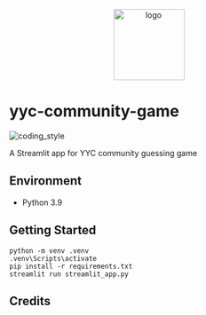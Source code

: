 <div align="center">
    <img src="https://cdn3.iconfinder.com/data/icons/brain-games/128/Quiz-Games-red.png" alt="logo" height="128">
</div>

# yyc-community-game

![coding_style](https://img.shields.io/badge/code%20style-black-000000.svg)

A Streamlit app for YYC community guessing game

## Environment

- Python 3.9

## Getting Started

    python -m venv .venv
    .venv\Scripts\activate
    pip install -r requirements.txt
    streamlit run streamlit_app.py

## Credits
